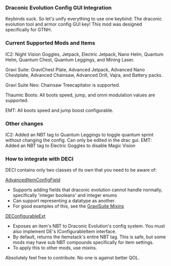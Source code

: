 ### Draconic Evolution Config GUI Integration
Keybinds suck. So let's unify everything to use one keybind: The draconic evolution tool and armor config GUI key! This mod was designed specifically for GTNH.

### Current Supported Mods and Items
IC2: Night Vision Goggles, Jetpack, Electric Jetpack, Nano Helm, Quantum Helm, Quantum Chest, Quantum Leggings, and Mining Laser.

Gravi Suite: GraviChest Plate, Advanced Jetpack, Advanced Nano Chestplate, Advanced Chainsaw, Advanced Drill, Vajra, and Battery packs.

Gravi Suite Neo: Chainsaw Treecapitator is supported.

Thaumic Boots: All boots speed, jump, and omni modulation values are supported.

EMT: All boots speed and jump boost configurable.

### Other changes
IC2: Added an NBT tag to Quantum Leggings to toggle quantum sprint without changing the config. Can only be edited in the drac gui.
EMT: Added an NBT tag to Electric Goggles to disable Magic Vision
### How to integrate with DECI
DECI contains only two classes of its own that you need to be aware of:

[AdvancedItemConfigField](https://github.com/Drathonix/DEConfig-Integration/blob/main/src/main/java/com/drathonix/deconfigintegration/bridge/AdvancedItemConfigField.java)
* Supports adding fields that draconic evolution cannot handle normally, specifically 'integer booleans' and integer enums
* Can support representing a datatype as another.
* For good examples of this, see the [GraviSuite Mixins](https://github.com/Drathonix/DEConfig-Integration/tree/main/src/main/java/com/drathonix/deconfigintegration/mixins/gravisuite)

[DEConfigurableExt](https://github.com/Drathonix/DEConfig-Integration/blob/main/src/main/java/com/drathonix/deconfigintegration/bridge/DEConfigurableExt.java)
* Exposes an item's NBT to Draconic Evolution's config system. You must also implement DE's IConfigurableItem interface.
* By default, returns the itemstack's entire NBT tag. This is safe, but some mods may have sub NBT compounds specifically for item settings.
* To apply this to other mods, use mixins.

Absolutely feel free to contribute. No one is against better QOL.
